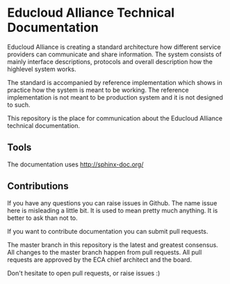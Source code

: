 
# Educloud Alliance Technical Documentation


Educloud Alliance is creating a standard architecture how different service providers
can communicate and share information. The system consists of mainly interface
descriptions, protocols and overall description how the highlevel system works.

The standard is accompanied by reference implementation which shows in
practice how the system is meant to be working. The reference implementation
is not meant to be production system and it is not designed to such.

This repository is the place for communication about the
Educloud Alliance technical documentation.


## Tools

The documentation uses http://sphinx-doc.org/

## Contributions

If you have any questions you can raise issues in Github.
The name issue here is misleading a little bit. It is used to
mean pretty much anything. It is better to ask than not to.

If you want to contribute documentation you can submit pull requests.

The master branch in this repository is the latest and greatest
consensus. All changes to the master branch happen from pull requests.
All pull requests are approved by the ECA chief architect and the board.

Don't hesitate to open pull requests, or raise issues :)

